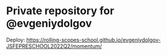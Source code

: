 # Private repository for @evgeniydolgov

Deploy: https://rolling-scopes-school.github.io/evgeniydolgov-JSFEPRESCHOOL2022Q2/momentum/
